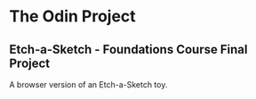 # The Odin Project

## Etch-a-Sketch - Foundations Course Final Project

A browser version of an Etch-a-Sketch toy.
